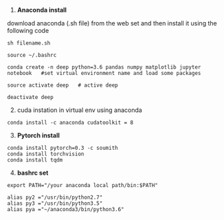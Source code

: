 1. **Anaconda install**

download anaconda (.sh file) from the web set and then install it using the following code
```
sh filename.sh

source ~/.bashrc

conda create -n deep python=3.6 pandas numpy matplotlib jupyter notebook   #set virtual environment name and load some packages
```
```
source activate deep   # active deep 

deactivate deep

```
2. cuda instation in virtual env using anaconda

```
conda install -c anaconda cudatoolkit = 8
```



3. **Pytorch install**
```
conda install pytorch=0.3 -c soumith
conda install torchvision
conda install tqdm
```
4. **bashrc set**
```
export PATH="/your anaconda local path/bin:$PATH"

alias py2 ="/usr/bin/python2.7"
alias py3 ="/usr/bin/python3.5"
alias pya ="~/anaconda3/bin/python3.6"
```
